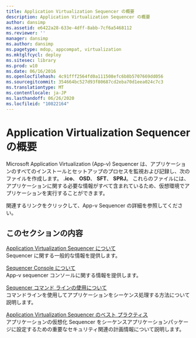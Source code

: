 ```yaml
---
title: Application Virtualization Sequencer の概要
description: Application Virtualization Sequencer の概要
author: dansimp
ms.assetid: e6422a28-633e-4dff-8abb-7cf6a5468112
ms.reviewer: ''
manager: dansimp
ms.author: dansimp
ms.pagetype: mdop, appcompat, virtualization
ms.mktglfcycl: deploy
ms.sitesec: library
ms.prod: w10
ms.date: 06/16/2016
ms.openlocfilehash: 4c91fff2564fd0a111508efc6b8b5707669dd056
ms.sourcegitcommit: 354664bc527d93f80687cd2eba70d1eea024c7c3
ms.translationtype: MT
ms.contentlocale: ja-JP
ms.lasthandoff: 06/26/2020
ms.locfileid: "10822164"
---
```

# Application Virtualization Sequencer の概要


Microsoft Application Virtualization (App-v) Sequencer は、アプリケーションのすべてのインストールとセットアップのプロセスを監視および記録し、次のファイルを作成します。 **.ico**、 **OSD**、 **SFT**、 **SPRJ**。 これらのファイルには、アプリケーションに関する必要な情報がすべて含まれているため、仮想環境でアプリケーションを実行することができます。

関連するリンクをクリックして、App-v Sequencer の詳細を参照してください。

## このセクションの内容


<a href="" id="about-the-application-virtualization-sequencer"></a>[Application Virtualization Sequencer について](about-the-application-virtualization-sequencer.md)  
Sequencer に関する一般的な情報を提供します。

<a href="" id="about-the-sequencer-console"></a>[Sequencer Console について](about-the-sequencer-console.md)  
App-v sequencer コンソールに関する情報を提供します。

<a href="" id="about-using-the-sequencer-command-line"></a>[Sequencer コマンド ラインの使用について](about-using-the-sequencer-command-line.md)  
コマンドラインを使用してアプリケーションをシーケンス処理する方法について説明します。

<a href="" id="best-practices-for-the-application-virtualization-sequencer"></a>[Application Virtualization Sequencer のベスト プラクティス](best-practices-for-the-application-virtualization-sequencer-sp1.md)  
アプリケーションの仮想化 Sequencer をシーケンスアプリケーションパッケージに設定するための重要なセキュリティ関連の計画情報について説明します。

 

 





